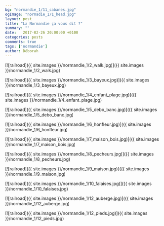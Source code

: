 ```yaml
---
bg: "normandie_1/11_cabanes.jpg"
ogImage: "normadie_1/1_head.jpg"
layout: post
title: "La Normandie ça vous dit ?"
summary: ""
date:   2017-02-26 20:00:00 +0100
categories: posts
comments: true
tags: ['normandie']
author: Déborah
---
```


[![railroad]({{ site.images }}/normandie_1/2_walk.jpg)]({{ site.images }}/normandie_1/2_walk.jpg)

[![railroad]({{ site.images }}/normandie_1/3_bayeux.jpg)]({{ site.images }}/normandie_1/3_bayeux.jpg)

[![railroad]({{ site.images }}/normandie_1/4_enfant_plage.jpg)]({{ site.images }}/normandie_1/4_enfant_plage.jpg)

[![railroad]({{ site.images }}/normandie_1/5_debo_banc.jpg)]({{ site.images }}/normandie_1/5_debo_banc.jpg)

[![railroad]({{ site.images }}/normandie_1/6_honfleur.jpg)]({{ site.images }}/normandie_1/6_honfleur.jpg)

[![railroad]({{ site.images }}/normandie_1/7_maison_bois.jpg)]({{ site.images }}/normandie_1/7_maison_bois.jpg)

[![railroad]({{ site.images }}/normandie_1/8_pecheurs.jpg)]({{ site.images }}/normandie_1/8_pecheurs.jpg)

[![railroad]({{ site.images }}/normandie_1/9_maison.jpg)]({{ site.images }}/normandie_1/9_maison.jpg)

[![railroad]({{ site.images }}/normandie_1/10_falaises.jpg)]({{ site.images }}/normandie_1/10_falaises.jpg)

[![railroad]({{ site.images }}/normandie_1/12_auberge.jpg)]({{ site.images }}/normandie_1/12_auberge.jpg)

[![railroad]({{ site.images }}/normandie_1/12_pieds.jpg)]({{ site.images }}/normandie_1/12_pieds.jpg)
